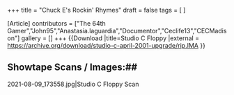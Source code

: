 +++
title = "Chuck E's Rockin' Rhymes"
draft = false
tags = [ ]

[Article]
contributors = ["The 64th Gamer","John95","Anastasia.laguardia","Documentor","Ceclife13","CECMadison"]
gallery = []
+++
{{Download
|title=Studio C Floppy
|external = https://archive.org/download/studio-c-april-2001-upgrade/rip.IMA
}}

## Showtape Scans / Images:## 
<gallery>
2021-08-09_173558.jpg|Studio C Floppy Scan
</gallery>